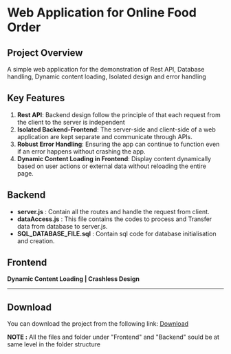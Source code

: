 # Web Application for Online Food Order

## Project Overview

A simple web application for the demonstration of Rest API, Database handling, Dynamic content loading, Isolated design and error handling

## Key Features

1. **Rest API**: Backend design follow the principle of that each request from the client to the server is independent
2. **Isolated Backend-Frontend**: The server-side and client-side of a web application are kept separate and communicate through APIs.
3. **Robust Error Handling**: Ensuring the app can continue to function even if an error happens without crashing the app.
4. **Dynamic Content Loading in Frontend**: Display content dynamically based on user actions or external data without reloading the entire page.

## Backend

- **server.js** : Contain all the routes and handle the request from client.
- **dataAccess.js** : This file contains the codes to process and Transfer data from database to server.js.
- **SQL_DATABASE_FILE.sql** : Contain sql code for database initialisation and creation.

## Frontend

**Dynamic Content Loading | Crashless Design**

---

## Download

You can download the project from the following link:
[Download](https://github.com/prajjwalsony/Web-Application-for-Online-Food-Order/archive/refs/heads/main.zip)

**NOTE :** All the files and folder under "Frontend" and "Backend" sould be at same level in the folder structure

